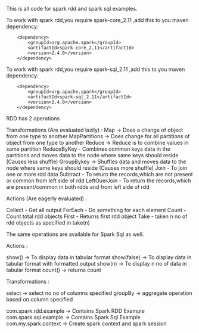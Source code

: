 This is all code for spark rdd and spark sql examples.

To work with spark rdd,you require spark-core_2.11 ,add this to you maven dependency:

<!-- Required for using spark rdd !-->
		<dependency>
			<groupId>org.apache.spark</groupId>
			<artifactId>spark-core_2.11</artifactId>
			<version>2.4.0</version>
		</dependency>


To work with spark rdd,you require spark-sql_2.11 ,add this to you maven dependency:
<!-- Required for using spark sql !-->
		<dependency>
			<groupId>org.apache.spark</groupId>
			<artifactId>spark-sql_2.11</artifactId>
			<version>2.4.0</version>
		</dependency>

RDD has 2 operations

Transformations (Are evaluated lazily) :
Map -> Does a change of object from one type to another
MapPartitions -> Does change for all partitions of object from one type to another
Reduce -> Reduce is to combine values in same partition 
ReduceByKey - Combines common keys data in the partitions and moves data to the node where same keys should reside (Causes less shuffle)
GroupBykey -> Shuffles data and moves data to the node where same keys should reside (Causes more shuffle)
Join - To join one or more rdd data
Subtract - To return the records,which are not present or common from left side of rdd 
LeftOuerJoin - To return the records,which are present/common in both rdds and from left side of rdd 

Actions (Are eagerly evaluated)  : 

Collect - Get all output
ForEach - Do something for each element
Count - Count total rdd objects
First - Returns first rdd object
Take - taken n no of rdd objects as specified in take(n)

The same operations are available for Spark Sql as well.

Actions :

show() -> To display data in tabular format
show(false) -> To display data in tabular format with formatted output
show(n) -> To display n no of data in tabular format
count() -> returns count

Transformations :

select -> select no no of columns specified
groupBy -> aggregate operation based on column specified

com.spark.rdd.example -> Contains Spark RDD Example
com.spark.sql.example -> Contains Spark Sql Example
com.my.spark.context -> Create spark context and spark session